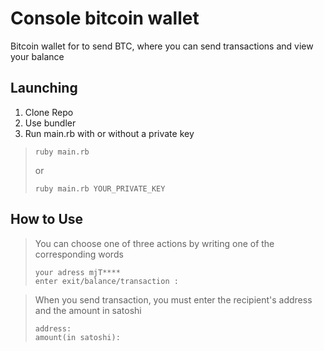 # Console bitcoin wallet
Bitcoin wallet for to send BTC, where you can send transactions and view your balance

## Launching
1. Clone Repo
2. Use bundler
3. Run main.rb with or without a private key
>```
>ruby main.rb
>```
> or
>```
> ruby main.rb YOUR_PRIVATE_KEY

## How to Use
>You can choose one of three actions by writing one of the corresponding words
>```
>your adress mjT****
>enter exit/balance/transaction :
>```

>When you send transaction, you must enter the recipient's address and the amount in satoshi
>```
>address:
>amount(in satoshi):
>```
